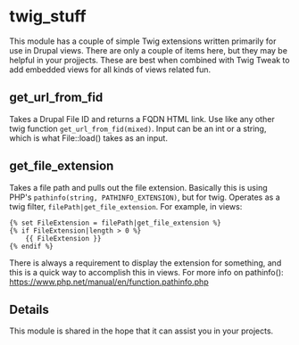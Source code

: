 # twig_stuff

This module has a couple of simple Twig extensions written primarily for use in Drupal views. There are only a couple of items here, but they may be helpful in your projjects. These are best when combined with Twig Tweak to add embedded views for all kinds of views related fun.

## get_url_from_fid

Takes a Drupal File ID and returns a FQDN HTML link. Use like any other twig function `get_url_from_fid(mixed)`. Input can be an int or a string, which is what File::load() takes as an input.

## get_file_extension

Takes a file path and pulls out the file extension. Basically this is using PHP's `pathinfo(string, PATHINFO_EXTENSION)`, but for twig. Operates as a twig filter, `filePath|get_file_extension`. For example, in views:

    {% set FileExtension = filePath|get_file_extension %}
    {% if FileExtension|length > 0 %}
	    {{ FileExtension }}
    {% endif %}

There is always a requirement to display the extension for something, and this is a quick way to accomplish this in views. For more info on pathinfo(): https://www.php.net/manual/en/function.pathinfo.php

## Details

This module is shared in the hope that it can assist you in your projects.
